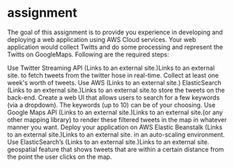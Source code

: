 # assignment
The goal of this assignment is to provide you experience in developing and deploying a web application using AWS Cloud services. Your web application would collect Twitts and do some processing and represent the Twitts on GoogleMaps. Following are the required steps:  

Use Twitter Streaming API (Links to an external site.)Links to an external site. to fetch tweets from the twitter hose in real-time. Collect at least one week's worth of tweets. 
Use AWS (Links to an external site.) ElasticSearch  (Links to an external site.)Links to an external site.to store the tweets on the back-end.
Create a web UI that allows users to search for a few keywords (via a dropdown). The keywords (up to 10) can be of your choosing.
Use Google Maps API  (Links to an external site.)Links to an external site.(or any other mapping library) to render these filtered tweets in the map in whatever manner you want.
Deploy your application on AWS Elastic Beanstalk (Links to an external site.)Links to an external site. in an auto-scaling environment.
Use ElasticSearch’s (Links to an external site.)Links to an external site. geospatial feature that shows tweets that are within a certain distance from the point the user clicks on the map. 
